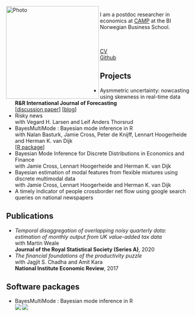 <img align="left" width="250" alt="Photo" src="https://github.com/paullabonne/paullabonne.github.io/assets/89748060/f2a31b64-1f15-48e7-a91e-87f5df6ed4ed">

I am a postdoc researcher in economics at [CAMP](https://www.bi.edu/research/research-centres/centre-of-applied-macroeconomics-and-commodity-prices/) at the BI Norwegian Business School.
<br /><br /><br />

[CV](https://github.com/paullabonne/paullabonne.github.io/blob/main/cv.pdf)<br />
[Github](https://github.com/paullabonne)

## Projects

- Aysmmetric uncertainty: nowcasting using skewness in real-time data<br/>
**R&R International Journal of Forecasting**<br/>[[discussion paper](https://www.escoe.ac.uk/publications/aysmmetric-uncertainty-nowcasting-using-skewness-in-real-time-data/)] [[blog](https://www.escoe.ac.uk/aysmmetric-uncertainty-nowcasting-using-skewness-in-real-time-data/)]
- Risky news<br/>with Vegard H. Larsen and Leif Anders Thorsrud
- BayesMultiMode : Bayesian mode inference in R<br/>with Nalan Basturk, Jamie Cross, Peter de Knijff, Lennart Hoogerheide and Herman K. van Dijk<br/>
[[R package](https://github.com/paullabonne/BayesMultiMode)]
- Bayesian Mode Inference for Discrete Distributions in Economics and Finance<br/>with Jamie Cross, Lennart Hoogerheide and Herman K. van Dijk
- Bayesian estimation of modal features from flexible mixtures using discrete multimodal data<br/>with Jamie Cross, Lennart Hoogerheide and Herman K. van Dijk
- A timely indicator of people crossborder net flow using google search queries on national newspapers

## Publications

- *Temporal disaggregation of overlapping noisy quarterly data: estimation of monthly output from UK value-added tax data*<br/>
with Martin Weale<br/>
**Journal of the Royal Statistical Society (Series A)**, 2020
- *The financial foundations of the productivity puzzle*<br/>
with Jagjit S. Chadha and Amit Kara<br/>
**National Institute Economic Review**, 2017

## Software packages

- BayesMultiMode : Bayesian mode inference in R<br />
<a href="https://CRAN.R-project.org/package=BayesMultiMode"> <img align="left" src="https://www.r-pkg.org/badges/version/BayesMultiMode"> </a> &nbsp; <img align="left" src="https://cranlogs.r-pkg.org/badges/BayesMultiMode">
